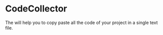 # CodeCollector

The will help you to copy paste all the code of your project in a single text file.
